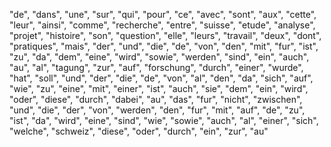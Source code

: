 "de",
"dans",
"une",
"sur",
"qui",
"pour",
"ce",
"avec",
"sont",
"aux",
"cette",
"leur",
"ainsi",
"comme",
"recherche",
"entre",
"suisse",
"etude",
"analyse",
"projet",
"histoire",
"son",
"question",
"elle",
"leurs",
"travail",
"deux",
"dont",
"pratiques",
"mais",
"der",
"und",
"die",
"de",
"von",
"den",
"mit",
"fur",
"ist",
"zu",
"da",
"dem",
"eine",
"wird",
"sowie",
"werden",
"sind",
"ein",
"auch",
"au",
"al",
"tagung",
"zur",
"auf",
"forschung",
"durch",
"einer",
"wurde",
"hat",
"soll",
"und",
"der",
"die",
"de",
"von",
"al",
"den",
"da",
"sich",
"auf",
"wie",
"zu",
"eine",
"mit",
"einer",
"ist",
"auch",
"sie",
"dem",
"ein",
"wird",
"oder",
"diese",
"durch",
"dabei",
"au",
"das",
"fur",
"nicht",
"zwischen",
"und",
"die",
"der",
"von",
"werden",
"den",
"fur",
"mit",
"auf",
"de",
"zu",
"ist",
"da",
"wird",
"eine",
"sind",
"wie",
"sowie",
"auch",
"al",
"einer",
"sich",
"welche",
"schweiz",
"diese",
"oder",
"durch",
"ein",
"zur",
"au"
